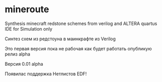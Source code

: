 mineroute
=========

Synthesis minecraft redstone schemes from verilog and ALTERA quartus IDE for Simulation only

Синтез схем из  редстоуна в маинкрафте из Verilog

Это первая версия пока не рабочая как будет работать опубликую релиз alpha

Версия 0.01 alpha

Появилас поддержка Нетлистов EDF!

